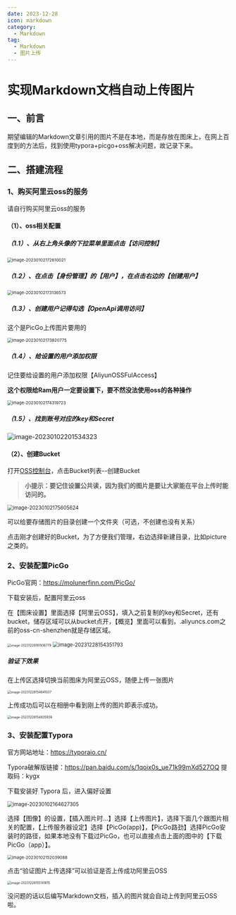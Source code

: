 ```yaml
---
date: 2023-12-28
icon: markdown
category:
  - Markdown
tag:
  - Markdown
  - 图片上传
---
```


# 实现Markdown文档自动上传图片



## 一、前言

期望编辑的Markdown文章引用的图片不是在本地，而是存放在图床上，在网上百度到的方法后，找到使用typora+picgo+oss解决问题，故记录下来。

## 二、搭建流程

### 1、购买阿里云oss的服务

请自行购买阿里云oss的服务

#### （1）、oss相关配置

##### （1.1）、从右上角头像的下拉菜单里面点击【访问控制】

<img src="http://oss.feny.ink/images/202312281529702.png" alt="image-20230102172610021" style="zoom: 67%;" /> 



##### （1.2）、在点击【身份管理】的【用户】，在点击右边的【创建用户】

<img src="http://oss.feny.ink/images/202312281531203.png" alt="image-20230102173136573" style="zoom:67%;" /> 

##### （1.3）、创建用户记得勾选【OpenApi调用访问】

这个是PicGo上传图片要用的

<img src="http://oss.feny.ink/images/202312281532975.png" alt="image-20230102173820775" style="zoom: 67%;" /> 

##### （1.4）、给设置的用户添加权限

记住要给设置的用户添加权限【AliyunOSSFulAccess】

**这个权限给Ram用户一定要设置下，要不然没法使用oss的各种操作**

<img src="http://oss.feny.ink/images/202312281532817.png" alt="image-20230102174319723" style="zoom: 67%;" /> 

##### （1.5）、找到账号对应的key和Secret

![image-20230102201534323](http://oss.feny.ink/images/202312281533491.png) 

#### （2）、创建Bucket

打开[OSS控制台](https://oss.console.aliyun.com/overview)，点击Bucket列表--创建Bucket

>**小提示：要记住设置公共读，因为我们的图片是要让大家能在平台上传时能访问的。**

<img src="http://oss.feny.ink/images/202312281537737.png" alt="image-20230102175605624" style="zoom:80%;" /> 

可以给要存储图片的目录创建一个文件夹（可选，不创建也没有关系）

点击刚才创建好的Bucket，为了方便我们管理，右边选择新建目录，比如picture之类的。

### 2、安装配置PicGo

PicGo官网：<https://molunerfinn.com/PicGo/>

下载安装后，配置阿里云oss

在【图床设置】里面选择【阿里云OSS】，填入之前复制的key和Secret，还有bucket，储存区域可以从bucket点开，【概览】里面可以看到，.aliyuncs.com之前的oss-cn-shenzhen就是存储区域。 

<img src="http://oss.feny.ink/images/202312281619853.png" alt="image-20231228161936779" style="zoom:50%;" /> 

<img src="http://oss.feny.ink/images/202312281543842.png" alt="image-20231228154351793" style="zoom:80%;" /> 

##### 验证下效果

在上传区选择切换当前图床为阿里云OSS，随便上传一张图片

<img src="http://oss.feny.ink/images/202312281546085.png" alt="image-20231228154641037" style="zoom:50%;" /> 

上传成功后可以在相册中看到刚上传的图片即表示成功。

<img src="http://oss.feny.ink/images/202312281548984.png" alt="image-20231228154835939" style="zoom:50%;" />  

### 3、安装配置Typora

官方网站地址：<https://typoraio.cn/>

Typora破解版链接：<https://pan.baidu.com/s/1qoix0s_ue71k99mXd527OQ> 提取码：kygx

下载安装好 Typora 后，进入偏好设置

<img src="http://oss.feny.ink/images/202312281519218.png" alt="image-20230102164627305" style="zoom: 80%;" /> 

选择【图像】的设置，【插入图片时...】选择【上传图片】，选择下面几个跟图片相关的配置，【上传服务器设定】选择【PicGo(app)】，【PicGo路劲】选择PicGo安装时的路径，如果本地没有下载过PicGo，也可以直接点击上面的图中的【下载PicGo（app）】。

<img src="http://oss.feny.ink/images/202312281521725.png" alt="image-20230102152039088" style="zoom: 67%;" /> 

点击“验证图片上传选择”可以验证是否上传成功阿里云OSS

<img src="http://oss.feny.ink/images/202312281551663.png" alt="image-20231228155141615" style="zoom:50%;" /> 

没问题的话以后编写Markdown文档，插入的图片就会自动上传到阿里云OSS啦。
